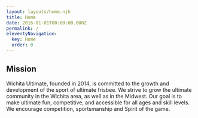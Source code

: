 ```yaml
---
layout: layouts/home.njk
title: Home
date: 2016-01-01T00:00:00.000Z
permalink: /
eleventyNavigation:
  key: Home
  order: 0
---
```

## Mission

Wichita Ultimate, founded in 2014, is committed to the growth and development of the sport of ultimate frisbee. We strive to grow the ultimate community in the Wichita area, as well as in the Midwest. Our goal is to make ultimate fun, competitive, and accessible for all ages and skill levels. We encourage competition, sportsmanship and Spirit of the game.